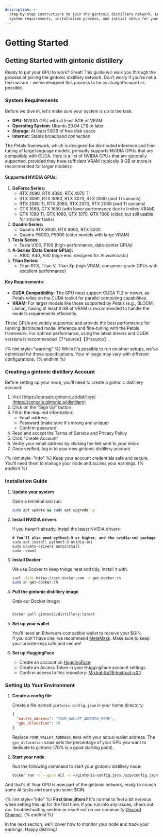 ```yaml
---
description: >-
  Step-by-step instructions to join the gintonic distillery network. Learn
  system requirements, installation process, and initial setup for your node.
---
```


# Getting Started

## Getting Started with gintonic distillery

Ready to put your GPU to work? Great! This guide will walk you through the process of joining the gintonic distillery network. Don't worry if you're not a tech wizard - we've designed this process to be as straightforward as possible.

### System Requirements

Before we dive in, let's make sure your system is up to the task:

* **GPU**: NVIDIA GPU with at least 8GB of VRAM
* **Operating System**: Ubuntu 20.04 LTS or later
* **Storage**: At least 50GB of free disk space
* **Internet**: Stable broadband connection

The Petals framework, which is designed for distributed inference and fine-tuning of large language models, primarily supports NVIDIA GPUs that are compatible with CUDA. Here is a list of NVIDIA GPUs that are generally supported, provided they have sufficient VRAM (typically 8 GB or more is recommended for larger models):

#### Supported NVIDIA GPUs:

1. **GeForce Series:**
   * RTX 4090, RTX 4080, RTX 4070 Ti
   * RTX 3090, RTX 3080, RTX 3070, RTX 3060 (and Ti variants)
   * RTX 2080 Ti, RTX 2080, RTX 2070, RTX 2060 (and Ti variants)
   * GTX 1660, GTX 1650 (with lower performance due to limited VRAM)
   * GTX 1080 Ti, GTX 1080, GTX 1070, GTX 1060 (older, but still usable for smaller tasks)
2. **Quadro Series:**
   * Quadro RTX 8000, RTX 6000, RTX 5000
   * Quadro P6000, P5000 (older models with large VRAM)
3. **Tesla Series:**
   * Tesla V100, P100 (high-performance, data-center GPUs)
4. **A-Series (Data Center GPUs):**
   * A100, A40, A30 (high-end, designed for AI workloads)
5. **Titan Series:**
   * Titan RTX, Titan V, Titan Xp (high VRAM, consumer-grade GPUs with excellent performance)

#### Key Requirements:

* **CUDA Compatibility:** The GPU must support CUDA 11.3 or newer, as Petals relies on the CUDA toolkit for parallel computing capabilities.
* **VRAM:** For larger models like those supported by Petals (e.g., BLOOM, Llama), having at least 8 GB of VRAM is recommended to handle the model’s requirements efficiently.

These GPUs are widely supported and provide the best performance for running distributed model inference and fine-tuning with the Petals framework. For optimal performance, using the latest drivers and CUDA versions is recommended【7†source】【9†source】.

{% hint style="warning" %}
While it's possible to run on other setups, we've optimized for these specifications. Your mileage may vary with different configurations.
{% endhint %}

### Creating a gintonic distillery Account

Before setting up your node, you'll need to create a gintonic distillery account:

1. Visit [https://console.gintonic.ai/distillery](https://console.gintonic.ai/distillery)
2. Click on the "Sign Up" button
3. Fill in the required information:
   * Email address
   * Password (make sure it's strong and unique)
   * Confirm password
4. Read and accept the Terms of Service and Privacy Policy
5. Click "Create Account"
6. Verify your email address by clicking the link sent to your inbox
7. Once verified, log in to your new gintonic distillery account

{% hint style="info" %}
Keep your account credentials safe and secure. You'll need them to manage your node and access your earnings.
{% endhint %}

### Installation Guide

1.  **Update your system**

    Open a terminal and run:

    ```bash
    sudo apt update && sudo apt upgrade -y
    ```
2.  **Install NVIDIA drivers**

    If you haven't already, install the latest NVIDIA drivers:

    <pre class="language-bash"><code class="lang-bash"><strong># You'll also need python3.9 or higher, and the nvidia-smi package
    </strong>sudo apt install python3.9 nvidia-smi
    sudo ubuntu-drivers autoinstall
    sudo reboot
    </code></pre>
3.  **Install Docker**

    We use Docker to keep things neat and tidy. Install it with:

    ```bash
    curl -fsSL https://get.docker.com -o get-docker.sh
    sudo sh get-docker.sh
    ```
4.  **Pull the gintonic distillery image**

    Grab our Docker image:

    
    ```bash    

    docker pull gintonic/distillery:latest 
    ```
5. **Set up your wallet**

    You'll need an Ethereum-compatible wallet to receive your $GIN. \
    If you don't have one, we recommend [MetaMask](https://metamask.io/). Make sure to keep your private keys safe and secure!


6. **Set up HuggingFace**

    - Create an account on [HuggingFace](https://huggingface.co/)
    - Create an Access Token in your HuggingFace account settings
    - Confirm access to this repository: [Mixtral-8x7B-Instruct-v0.1](https://huggingface.co/mistralai/Mixtral-8x7B-Instruct-v0.1)

### Setting Up Your Environment

1.  **Create a config file**

    Create a file named `gintonic-config.json` in your home directory:

    ```json
    {
      "wallet_address": "YOUR_WALLET_ADDRESS_HERE",
      "gpu_allocation": 70
    }
    ```

    Replace `YOUR_WALLET_ADDRESS_HERE` with your actual wallet address. The `gpu_allocation` value sets the percentage of your GPU you want to dedicate to gintonic (70% is a good starting point).
2.  **Start your node**

    Run the following command to start your gintonic distillery node:

    ```bash
    docker run -d --gpus all -v ~/gintonic-config.json:/app/config.json gintonic/distillery:latest
    ```

And that's it! Your GPU is now part of the gintonic network, ready to crunch some AI tasks and earn you some $GIN.

{% hint style="info" %}
**First time jitters?** It's normal to feel a bit nervous when setting this up for the first time. If you run into any issues, check out our Troubleshooting section or reach out on our community [Discord Channel](https://discord.gg/sGkz4RHz).
{% endhint %}

In the next section, we'll cover how to monitor your node and track your earnings. Happy distilling!
